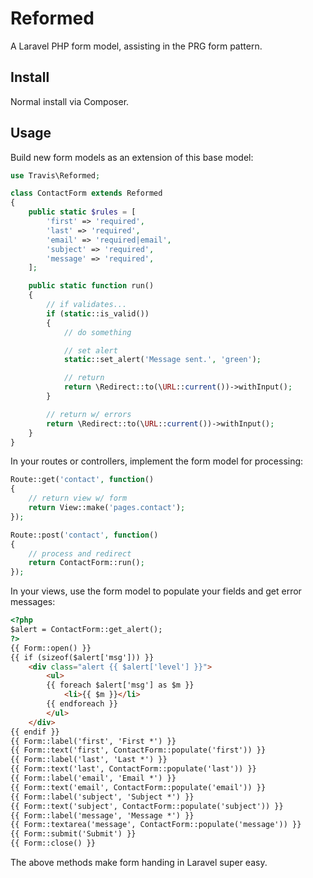 # Reformed

A Laravel PHP form model, assisting in the PRG form pattern.

## Install

Normal install via Composer.

## Usage

Build new form models as an extension of this base model:

```php
use Travis\Reformed;

class ContactForm extends Reformed
{
	public static $rules = [
		'first' => 'required',
		'last' => 'required',
		'email' => 'required|email',
		'subject' => 'required',
		'message' => 'required',
	];

	public static function run()
	{
		// if validates...
		if (static::is_valid())
		{
			// do something

			// set alert
			static::set_alert('Message sent.', 'green');

			// return
			return \Redirect::to(\URL::current())->withInput();
		}

		// return w/ errors
		return \Redirect::to(\URL::current())->withInput();
	}
}
```

In your routes or controllers, implement the form model for processing:

```php
Route::get('contact', function()
{
	// return view w/ form
	return View::make('pages.contact');
});

Route::post('contact', function()
{
	// process and redirect
	return ContactForm::run();
});
```

In your views, use the form model to populate your fields and get error messages:

```html
<?php
$alert = ContactForm::get_alert();
?>
{{ Form::open() }}
{{ if (sizeof($alert['msg'])) }}
    <div class="alert {{ $alert['level'] }}">
        <ul>
        {{ foreach $alert['msg'] as $m }}
            <li>{{ $m }}</li>
        {{ endforeach }}
        </ul>
    </div>
{{ endif }}
{{ Form::label('first', 'First *') }}
{{ Form::text('first', ContactForm::populate('first')) }}
{{ Form::label('last', 'Last *') }}
{{ Form::text('last', ContactForm::populate('last')) }}
{{ Form::label('email', 'Email *') }}
{{ Form::text('email', ContactForm::populate('email')) }}
{{ Form::label('subject', 'Subject *') }}
{{ Form::text('subject', ContactForm::populate('subject')) }}
{{ Form::label('message', 'Message *') }}
{{ Form::textarea('message', ContactForm::populate('message')) }}
{{ Form::submit('Submit') }}
{{ Form::close() }}
```

The above methods make form handing in Laravel super easy.